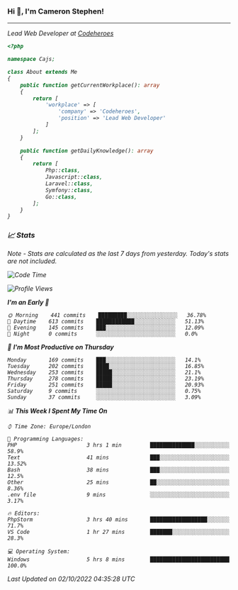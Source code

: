 ### Hi 👋, I'm Cameron Stephen!
<hr>
<p><em>Lead Web Developer at <a href="https://codeheroes.co.uk">Codeheroes</a></p>


```php
<?php

namespace Cajs;

class About extends Me
{
    public function getCurrentWorkplace(): array
    {
        return [
            'workplace' => [
                'company' => 'Codeheroes',
                'position' => 'Lead Web Developer'
            ]
        ];
    }

    public function getDailyKnowledge(): array
    {
        return [
            Php::class,
            Javascript::class,
            Laravel::class,
            Symfony::class,
            Go::class,
        ];
    }
}
```

### 📈 Stats
<p><em>Note - Stats are calculated as the last 7 days from yesterday. Today's stats are not included.</em></p>


<!--START_SECTION:waka-->
![Code Time](http://img.shields.io/badge/Code%20Time-3%2C140%20hrs%203%20mins-blue)

![Profile Views](http://img.shields.io/badge/Profile%20Views-0-blue)

**I'm an Early 🐤** 

```text
🌞 Morning    441 commits    █████████░░░░░░░░░░░░░░░░   36.78% 
🌆 Daytime    613 commits    ████████████░░░░░░░░░░░░░   51.13% 
🌃 Evening    145 commits    ███░░░░░░░░░░░░░░░░░░░░░░   12.09% 
🌙 Night      0 commits      ░░░░░░░░░░░░░░░░░░░░░░░░░   0.0%

```
📅 **I'm Most Productive on Thursday** 

```text
Monday       169 commits    ███░░░░░░░░░░░░░░░░░░░░░░   14.1% 
Tuesday      202 commits    ████░░░░░░░░░░░░░░░░░░░░░   16.85% 
Wednesday    253 commits    █████░░░░░░░░░░░░░░░░░░░░   21.1% 
Thursday     278 commits    █████░░░░░░░░░░░░░░░░░░░░   23.19% 
Friday       251 commits    █████░░░░░░░░░░░░░░░░░░░░   20.93% 
Saturday     9 commits      ░░░░░░░░░░░░░░░░░░░░░░░░░   0.75% 
Sunday       37 commits     ░░░░░░░░░░░░░░░░░░░░░░░░░   3.09%

```


📊 **This Week I Spent My Time On** 

```text
⌚︎ Time Zone: Europe/London

💬 Programming Languages: 
PHP                      3 hrs 1 min         ██████████████░░░░░░░░░░░   58.9% 
Text                     41 mins             ███░░░░░░░░░░░░░░░░░░░░░░   13.52% 
Bash                     38 mins             ███░░░░░░░░░░░░░░░░░░░░░░   12.5% 
Other                    25 mins             ██░░░░░░░░░░░░░░░░░░░░░░░   8.36% 
.env file                9 mins              ░░░░░░░░░░░░░░░░░░░░░░░░░   3.17%

🔥 Editors: 
PhpStorm                 3 hrs 40 mins       ██████████████████░░░░░░░   71.7% 
VS Code                  1 hr 27 mins        ███████░░░░░░░░░░░░░░░░░░   28.3%

💻 Operating System: 
Windows                  5 hrs 8 mins        █████████████████████████   100.0%

```


 Last Updated on 02/10/2022 04:35:28 UTC
<!--END_SECTION:waka-->
